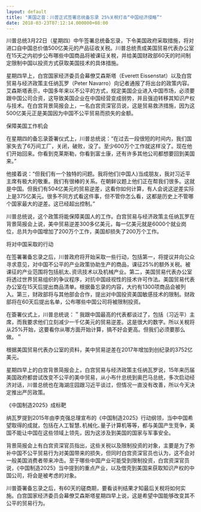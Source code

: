 ```yaml
---
layout: default
title: "美国之音：川普正式签署总统备忘录 25%关税打击“中国经济侵略”"
date: 2018-03-23T07:12:14.000000+08:00
---
```


川普总统3月22日（星期四）中午签署总统备忘录，下令美国政府采取措施，将对进口自中国总价值500亿美元的产品征收关税。川普总统责成美国贸易代表办公室在15天之内初步公布哪些中国商品将被课征关稅，并给美国财政部60天的时间制定限制中国以投资方式获取美国技术的具体措施。

星期四早上，白宫国家经济委员会幕僚艾森斯塔（Everett Eissenstat）以及白宫贸易与经济政策主任纳瓦罗（Peter Navarro）向记者通报了将出台的政策内容。艾森斯塔表示，中国多年来以不公平的方式，规定美国企业进入中国市场，必须要跟中国公司合资，这导致美国企业在中国经营变成弱势，并且强迫转移其知识产权与技术。在白宫背景简报会上，一名白宫资深官员说，这是贸易救济措施，因为这500亿美元正是美国因为中国不公平贸易而损失的金额。

保障美国工作机会

在星期四的备忘录簽署仪式上，川普总统说：“在过去一段很短的时间内，我们国家失去了6万间工厂，关闭，破败，没了。至少600万个工作就这样没了。现在他们开始回来。你看到克莱斯勒，你看到富士康，还有许多其他公司都想要回到美国来。”


他接着说：“但我们有一个独特的问题。我将他们(中国人)当成朋友，我对习近平主席有极大的敬重。我们有很棒的关系。在朝鲜议题上他们正在帮我们很多。这就是中国。但我们有504亿美元的贸易逆差，这看你如何计算，有人会说这逆差实际上是375亿美元。很多不同方式看这件事，但不管你怎么看，这都是历史上不管哪个国家最大的逆差。这已经超出控制。”

川普总统说，这个政策将能保障美国人的工作。白宫贸易与经济政策主任纳瓦罗在背景简报会上说，美中贸易逆差300多亿美元，每一亿美元就是6000个就业岗位，总共为中国增加了200万个工作，美国却损失了200万个工作。

将对中国采取的行动

在签署署备忘录之后，川普政府将开始采取一些行动，包括第一，将提议并向公众寻求意见，对中国不公平的产业政策协助生产的商品，课征25%的额外关税。被课征的产业范围将包括航太､资讯技术以及机械产业。第二，美国贸易代表办公室将透过世界贸易组织的争议程序，对抗中国歧视性的技术许可作法。美国贸易代表办公室在15天后提出商品清单。根据备忘录的内容，大约有1300项商品会被列入。第三，财政部将与其他部会合作，提出对中国投资美国敏感技术的限制。财政部将在60天后提出名单，公布哪些中国公司将被限制投资。

在簽署仪式上，川普总统说：＂我跟中国最高的代表都谈过了，包括（习近平）主席，而我要求他们立刻减少一千亿美元的贸易逆差。这是很大的数字。所以关稅将从25%开始，这要看你从哪方面开始计算，搞不好会更高。但我们必须要那么做。＂

根据美国贸易代表办公室的资料，美中贸易逆差在2017年增加到创纪录的3752亿美元。

星期四早上的白宫背景简报会上，白宫贸易与经济政策主任纳瓦罗说，15年来历届美国政府都尝试改变不公平的美中贸易，从小布什总统到奥巴马总统，多次启动经济对话，川普总统也在海湖庄园跟习近平谈过，但情况一直没有改善，所以今天决定推出严厉政策。

《中国制造2025》成标靶

纳瓦罗提到2015年由李克强总理宣布的《中国制造2025》行动纲领，当中中国希望取得的成就，包括在人工智慧､机械化､量子计算机等等，都与美国产生竞争，美国不能让中国在这些领域上领先，因为这涉及到美国的国家与军事安全。

背景简报会上有白宫资深官员指出，这些关税以及限制投资的对象，主要是为了弥补中国不公平贸易行为对美国带来的损失，但同时白宫资深官员也认为，这不会对一般美国消费者带来冲击。至于哪些中国产业可能受到限制投资，白宫资深官员说，《中国制造2025》当中提到的重点产业，以及借壳到美国来获取知识产权的中国公司，将会是被考虑的对象。

川普簽署备忘录之后，有60天的磋商期，要看谈判结果才知最后关稅将如何实施。白宫国家经济委员会幕僚艾森斯塔星期四早上说，这是希望中国能够改变其不公平的贸易行为。

